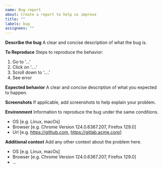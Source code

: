 ```yaml
---
name: Bug report
about: Create a report to help us improve
title: ""
labels: bug
assignees: ""
---
```


**Describe the bug**
A clear and concise description of what the bug is.

**To Reproduce**
Steps to reproduce the behavior:

1. Go to '...'
2. Click on '....'
3. Scroll down to '....'
4. See error

**Expected behavior**
A clear and concise description of what you expected to happen.

**Screenshots**
If applicable, add screenshots to help explain your problem.

**Environment**
Information to reproduce the bug under the same conditions.

- OS [e.g. Linux, macOs]
- Browser [e.g. Chrome Version 124.0.6367.207, Firefox 129.0]
- Url [e.g. https://github.com, https://gitlab.acme.corp]

**Additional context**
Add any other context about the problem here.

- OS [e.g. Linux, macOs]
- Browser [e.g. Chrome Version 124.0.6367.207, Firefox 129.0]
- ...
